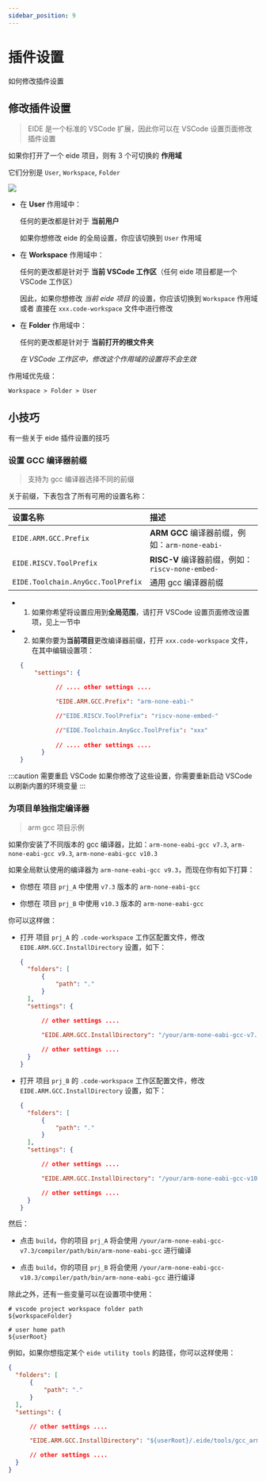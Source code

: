 ```yaml
---
sidebar_position: 9
---
```


# 插件设置

如何修改插件设置

## 修改插件设置

> EIDE 是一个标准的 VSCode 扩展，因此你可以在 VSCode 设置页面修改插件设置

如果你打开了一个 eide 项目，则有 3 个可切换的 **作用域**

它们分别是 `User`, `Workspace`, `Folder`

![](/docs_img/plug-in_settings.png)

- 在 **User** 作用域中：

  任何的更改都是针对于 **当前用户**

  如果你想修改 eide 的全局设置，你应该切换到 `User` 作用域

- 在 **Workspace** 作用域中：

  任何的更改都是针对于 **当前 VSCode 工作区**（任何 eide 项目都是一个 VSCode 工作区）

  因此，如果你想修改 *当前 eide 项目* 的设置，你应该切换到 `Workspace` 作用域 或者 直接在 `xxx.code-workspace` 文件中进行修改
  
- 在 **Folder** 作用域中：

  任何的更改都是针对于 **当前打开的根文件夹**

  *在 VSCode 工作区中，修改这个作用域的设置将不会生效*

作用域优先级：

`Workspace > Folder > User`

## 小技巧

有一些关于 eide 插件设置的技巧

### 设置 GCC 编译器前缀

> 支持为 gcc 编译器选择不同的前缀

关于前缀，下表包含了所有可用的设置名称：

|设置名称|描述|
|:--|:--|
|`EIDE.ARM.GCC.Prefix`|**ARM GCC** 编译器前缀，例如：`arm-none-eabi-`|
|`EIDE.RISCV.ToolPrefix`|**RISC-V** 编译器前缀，例如：`riscv-none-embed-`|
|`EIDE.Toolchain.AnyGcc.ToolPrefix`|通用 gcc 编译器前缀|

- 1) 如果你希望将设置应用到**全局范围**，请打开 VSCode 设置页面修改设置项，见上一节中

- 2) 如果你要为**当前项目**更改编译器前缀，打开 `xxx.code-workspace` 文件，在其中编辑设置项：

  ```json
  {
      "settings": {

            // .... other settings ....

            "EIDE.ARM.GCC.Prefix": "arm-none-eabi-"

            //"EIDE.RISCV.ToolPrefix": "riscv-none-embed-"

            //"EIDE.Toolchain.AnyGcc.ToolPrefix": "xxx"
            
            // .... other settings ....
        }
  }
  ```

:::caution 需要重启 VSCode
如果你修改了这些设置，你需要重新启动 VSCode 以刷新内置的环境变量
:::

### 为项目单独指定编译器

> arm gcc 项目示例

如果你安装了不同版本的 gcc 编译器，比如：`arm-none-eabi-gcc v7.3`, `arm-none-eabi-gcc v9.3`, `arm-none-eabi-gcc v10.3`

如果全局默认使用的编译器为 `arm-none-eabi-gcc v9.3`，而现在你有如下打算：

- 你想在 项目 `prj_A` 中使用 `v7.3` 版本的 `arm-none-eabi-gcc`

- 你想在 项目 `prj_B` 中使用 `v10.3` 版本的 `arm-none-eabi-gcc`

你可以这样做：

- 打开 项目 `prj_A` 的 `.code-workspace` 工作区配置文件，修改 `EIDE.ARM.GCC.InstallDirectory` 设置，如下：

  ```json
  {
    "folders": [
        {
            "path": "."
        }
    ],
    "settings": {

        // other settings ....

        "EIDE.ARM.GCC.InstallDirectory": "/your/arm-none-eabi-gcc-v7.3/compiler/path"
        
        // other settings ....
    }
  }
  ```

- 打开 项目 `prj_B` 的 `.code-workspace` 工作区配置文件，修改 `EIDE.ARM.GCC.InstallDirectory` 设置，如下：

  ```json
  {
    "folders": [
        {
            "path": "."
        }
    ],
    "settings": {

        // other settings ....

        "EIDE.ARM.GCC.InstallDirectory": "/your/arm-none-eabi-gcc-v10.3/compiler/path"

        // other settings ....
    }
  }
  ```

然后：

- 点击 `build`，你的项目 `prj_A` 将会使用 `/your/arm-none-eabi-gcc-v7.3/compiler/path/bin/arm-none-eabi-gcc` 进行编译

- 点击 `build`，你的项目 `prj_B` 将会使用 `/your/arm-none-eabi-gcc-v10.3/compiler/path/bin/arm-none-eabi-gcc` 进行编译


除此之外，还有一些变量可以在设置项中使用：

```shell
# vscode project workspace folder path 
${workspaceFolder}

# user home path
${userRoot}
```

例如，如果你想指定某个 `eide utility tools` 的路径，你可以这样使用：

```json
{
  "folders": [
      {
          "path": "."
      }
  ],
  "settings": {

      // other settings ....

      "EIDE.ARM.GCC.InstallDirectory": "${userRoot}/.eide/tools/gcc_arm_v7_3_1"

      // other settings ....
  }
}
```
